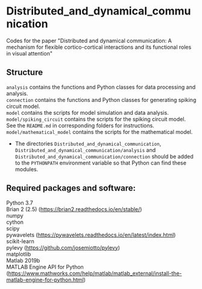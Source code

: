 # Distributed_and_dynamical_communication

Codes for the paper "Distributed and dynamical communication: A mechanism for flexible cortico-cortical interactions and its functional roles in visual attention"

## Structure

`analysis` contains the functions and Python classes for data processing and analysis.  
`connection` contains the functions and Python classes for generating spiking circuit model.  
`model` contains the scripts for model simulation and data analysis.  
`model/spiking_circuit` contains the scripts for the spiking circuit model. See the `README.md` in corresponding folders for instructions.  
`model/mathematical_model` contains the scripts for the mathematical model.

- The directories `Distributed_and_dynamical_communication`, `Distributed_and_dynamical_communication/analysis` and `Distributed_and_dynamical_communication/connection` should be added to the `PYTHONPATH` environment variable so that Python can find these modules.

## Required packages and software:

Python 3.7  
Brian 2 (2.5) (https://brian2.readthedocs.io/en/stable/)  
numpy  
cython  
scipy  
pywavelets (https://pywavelets.readthedocs.io/en/latest/index.html)  
scikit-learn  
pylevy (https://github.com/josemiotto/pylevy)  
matplotlib  
Matlab 2019b  
MATLAB Engine API for Python (https://www.mathworks.com/help/matlab/matlab_external/install-the-matlab-engine-for-python.html)
	
